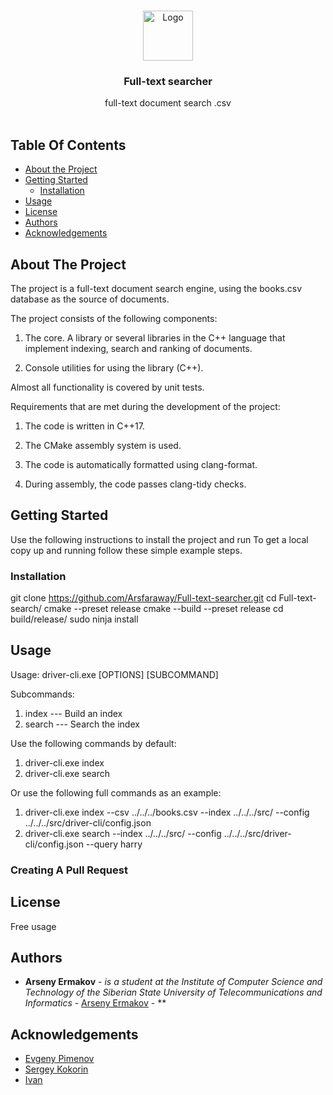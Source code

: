 <br/>
<p align="center">
  <a href="https://github.com/ShaanCoding/ReadME-Generator">
    <img src="https://cdn1.iconfinder.com/data/icons/trycons/32/search-1024.png" alt="Logo" width="80" height="80">
  </a>

  <h3 align="center">Full-text searcher</h3>

  <p align="center">
    full-text document search .csv
    <br/>
    <br/>
  </p>
</p>



## Table Of Contents

* [About the Project](#about-the-project)
* [Getting Started](#getting-started)
  * [Installation](#installation)
* [Usage](#usage)
* [License](#license)
* [Authors](#authors)
* [Acknowledgements](#acknowledgements)

## About The Project

The project is a full-text document search engine, using the books.csv database as the source of documents.

The project consists of the following components:

1) The core. A library or several libraries in the C++ language that implement indexing, search and ranking of documents.

2) Console utilities for using the library (C++).

Almost all functionality is covered by unit tests.

Requirements that are met during the development of the project:

1) The code is written in C++17.

2) The CMake assembly system is used.

3) The code is automatically formatted using clang-format.

4) During assembly, the code passes clang-tidy checks.

## Getting Started

Use the following instructions to install the project and run
To get a local copy up and running follow these simple example steps.

### Installation

git clone https://github.com/Arsfaraway/Full-text-searcher.git
cd Full-text-search/
cmake --preset release
cmake --build --preset release
cd build/release/
sudo ninja install

## Usage

Usage: driver-cli.exe [OPTIONS] [SUBCOMMAND]

Subcommands:
 1. index   --- Build an index
  2. search  --- Search the index

Use the following commands by default:
1. driver-cli.exe index
2. driver-cli.exe search

Or use the following full commands as an example:
1. driver-cli.exe index --csv ../../../books.csv --index ../../../src/ --config ../../../src/driver-cli/config.json
2. driver-cli.exe search --index ../../../src/ --config ../../../src/driver-cli/config.json --query harry

### Creating A Pull Request



## License

Free usage

## Authors

* **Arseny Ermakov** - *is a student at the Institute of Computer Science and Technology of the Siberian State University of Telecommunications and Informatics* - [Arseny Ermakov](https://github.com/Arsfaraway/Full-text-searcher) - **

## Acknowledgements

* [Evgeny Pimenov](https://github.com/evgeny-p)
* [Sergey Kokorin](https://github.com/ghazan54)
* [Ivan](https://github.com/coldysplash)
